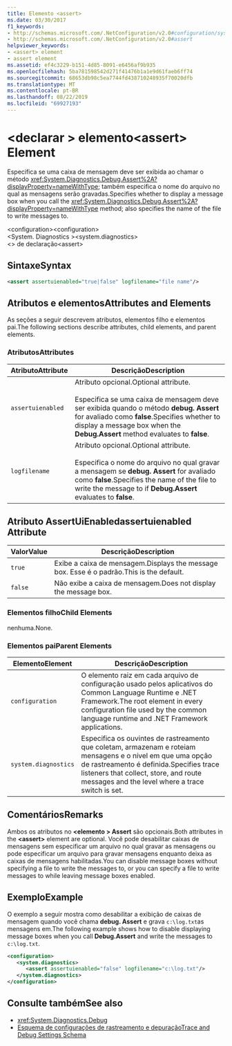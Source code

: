 ```yaml
---
title: Elemento <assert>
ms.date: 03/30/2017
f1_keywords:
- http://schemas.microsoft.com/.NetConfiguration/v2.0#configuration/system.diagnostics/assert
- http://schemas.microsoft.com/.NetConfiguration/v2.0#assert
helpviewer_keywords:
- <assert> element
- assert element
ms.assetid: ef4c3229-b151-4d85-8091-e6456af9b935
ms.openlocfilehash: 5ba781598542d271f41476b1a1e9d61faeb6ff74
ms.sourcegitcommit: 68653db98c5ea7744fd438710248935f70020dfb
ms.translationtype: MT
ms.contentlocale: pt-BR
ms.lasthandoff: 08/22/2019
ms.locfileid: "69927193"
---
```

# <a name="assert-element"></a><span data-ttu-id="777f8-102">\<declarar > elemento</span><span class="sxs-lookup"><span data-stu-id="777f8-102">\<assert> Element</span></span>
<span data-ttu-id="777f8-103">Especifica se uma caixa de mensagem deve ser exibida ao chamar o método <xref:System.Diagnostics.Debug.Assert%2A?displayProperty=nameWithType>; também especifica o nome do arquivo no qual as mensagens serão gravadas.</span><span class="sxs-lookup"><span data-stu-id="777f8-103">Specifies whether to display a message box when you call the <xref:System.Diagnostics.Debug.Assert%2A?displayProperty=nameWithType> method; also specifies the name of the file to write messages to.</span></span>  
  
 <span data-ttu-id="777f8-104">\<configuration></span><span class="sxs-lookup"><span data-stu-id="777f8-104">\<configuration></span></span>  
<span data-ttu-id="777f8-105">\<System. Diagnostics ></span><span class="sxs-lookup"><span data-stu-id="777f8-105">\<system.diagnostics></span></span>  
<span data-ttu-id="777f8-106">\<> de declaração</span><span class="sxs-lookup"><span data-stu-id="777f8-106">\<assert></span></span>  
  
## <a name="syntax"></a><span data-ttu-id="777f8-107">Sintaxe</span><span class="sxs-lookup"><span data-stu-id="777f8-107">Syntax</span></span>  
  
```xml  
<assert assertuienabled="true|false" logfilename="file name"/>  
```  
  
## <a name="attributes-and-elements"></a><span data-ttu-id="777f8-108">Atributos e elementos</span><span class="sxs-lookup"><span data-stu-id="777f8-108">Attributes and Elements</span></span>  
 <span data-ttu-id="777f8-109">As seções a seguir descrevem atributos, elementos filho e elementos pai.</span><span class="sxs-lookup"><span data-stu-id="777f8-109">The following sections describe attributes, child elements, and parent elements.</span></span>  
  
### <a name="attributes"></a><span data-ttu-id="777f8-110">Atributos</span><span class="sxs-lookup"><span data-stu-id="777f8-110">Attributes</span></span>  
  
|<span data-ttu-id="777f8-111">Atributo</span><span class="sxs-lookup"><span data-stu-id="777f8-111">Attribute</span></span>|<span data-ttu-id="777f8-112">Descrição</span><span class="sxs-lookup"><span data-stu-id="777f8-112">Description</span></span>|  
|---------------|-----------------|  
|`assertuienabled`|<span data-ttu-id="777f8-113">Atributo opcional.</span><span class="sxs-lookup"><span data-stu-id="777f8-113">Optional attribute.</span></span><br /><br /> <span data-ttu-id="777f8-114">Especifica se uma caixa de mensagem deve ser exibida quando o método **debug. Assert** for avaliado como **false**.</span><span class="sxs-lookup"><span data-stu-id="777f8-114">Specifies whether to display a message box when the **Debug.Assert** method evaluates to **false**.</span></span>|  
|`logfilename`|<span data-ttu-id="777f8-115">Atributo opcional.</span><span class="sxs-lookup"><span data-stu-id="777f8-115">Optional attribute.</span></span><br /><br /> <span data-ttu-id="777f8-116">Especifica o nome do arquivo no qual gravar a mensagem se **debug. Assert** for avaliado como **false**.</span><span class="sxs-lookup"><span data-stu-id="777f8-116">Specifies the name of the file to write the message to if **Debug.Assert** evaluates to **false**.</span></span>|  
  
## <a name="assertuienabled-attribute"></a><span data-ttu-id="777f8-117">Atributo AssertUiEnabled</span><span class="sxs-lookup"><span data-stu-id="777f8-117">assertuienabled Attribute</span></span>  
  
|<span data-ttu-id="777f8-118">Valor</span><span class="sxs-lookup"><span data-stu-id="777f8-118">Value</span></span>|<span data-ttu-id="777f8-119">Descrição</span><span class="sxs-lookup"><span data-stu-id="777f8-119">Description</span></span>|  
|-----------|-----------------|  
|`true`|<span data-ttu-id="777f8-120">Exibe a caixa de mensagem.</span><span class="sxs-lookup"><span data-stu-id="777f8-120">Displays the message box.</span></span> <span data-ttu-id="777f8-121">Esse é o padrão.</span><span class="sxs-lookup"><span data-stu-id="777f8-121">This is the default.</span></span>|  
|`false`|<span data-ttu-id="777f8-122">Não exibe a caixa de mensagem.</span><span class="sxs-lookup"><span data-stu-id="777f8-122">Does not display the message box.</span></span>|  
  
### <a name="child-elements"></a><span data-ttu-id="777f8-123">Elementos filho</span><span class="sxs-lookup"><span data-stu-id="777f8-123">Child Elements</span></span>  
 <span data-ttu-id="777f8-124">nenhuma.</span><span class="sxs-lookup"><span data-stu-id="777f8-124">None.</span></span>  
  
### <a name="parent-elements"></a><span data-ttu-id="777f8-125">Elementos pai</span><span class="sxs-lookup"><span data-stu-id="777f8-125">Parent Elements</span></span>  
  
|<span data-ttu-id="777f8-126">Elemento</span><span class="sxs-lookup"><span data-stu-id="777f8-126">Element</span></span>|<span data-ttu-id="777f8-127">Descrição</span><span class="sxs-lookup"><span data-stu-id="777f8-127">Description</span></span>|  
|-------------|-----------------|  
|`configuration`|<span data-ttu-id="777f8-128">O elemento raiz em cada arquivo de configuração usado pelos aplicativos do Common Language Runtime e .NET Framework.</span><span class="sxs-lookup"><span data-stu-id="777f8-128">The root element in every configuration file used by the common language runtime and .NET Framework applications.</span></span>|  
|`system.diagnostics`|<span data-ttu-id="777f8-129">Especifica os ouvintes de rastreamento que coletam, armazenam e roteiam mensagens e o nível em que uma opção de rastreamento é definida.</span><span class="sxs-lookup"><span data-stu-id="777f8-129">Specifies trace listeners that collect, store, and route messages and the level where a trace switch is set.</span></span>|  
  
## <a name="remarks"></a><span data-ttu-id="777f8-130">Comentários</span><span class="sxs-lookup"><span data-stu-id="777f8-130">Remarks</span></span>  
 <span data-ttu-id="777f8-131">Ambos os atributos no  **\<elemento > Assert** são opcionais.</span><span class="sxs-lookup"><span data-stu-id="777f8-131">Both attributes in the **\<assert>** element are optional.</span></span> <span data-ttu-id="777f8-132">Você pode desabilitar caixas de mensagens sem especificar um arquivo no qual gravar as mensagens ou pode especificar um arquivo para gravar mensagens enquanto deixa as caixas de mensagens habilitadas.</span><span class="sxs-lookup"><span data-stu-id="777f8-132">You can disable message boxes without specifying a file to write the messages to, or you can specify a file to write messages to while leaving message boxes enabled.</span></span>  
  
## <a name="example"></a><span data-ttu-id="777f8-133">Exemplo</span><span class="sxs-lookup"><span data-stu-id="777f8-133">Example</span></span>  
 <span data-ttu-id="777f8-134">O exemplo a seguir mostra como desabilitar a exibição de caixas de mensagem quando você chama **debug. Assert** e grava `c:\log.txt`as mensagens em.</span><span class="sxs-lookup"><span data-stu-id="777f8-134">The following example shows how to disable displaying message boxes when you call **Debug.Assert** and write the messages to `c:\log.txt`.</span></span>  
  
```xml  
<configuration>  
   <system.diagnostics>  
      <assert assertuienabled="false" logfilename="c:\log.txt"/>  
   </system.diagnostics>  
</configuration>  
```  
  
## <a name="see-also"></a><span data-ttu-id="777f8-135">Consulte também</span><span class="sxs-lookup"><span data-stu-id="777f8-135">See also</span></span>

- <xref:System.Diagnostics.Debug>
- [<span data-ttu-id="777f8-136">Esquema de configurações de rastreamento e depuração</span><span class="sxs-lookup"><span data-stu-id="777f8-136">Trace and Debug Settings Schema</span></span>](index.md)

